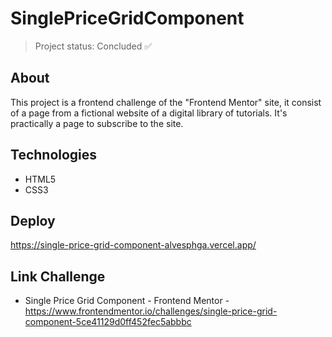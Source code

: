 # SinglePriceGridComponent

> Project status: Concluded :white_check_mark:

## About
This project is a frontend challenge of the "Frontend Mentor" site, it consist of a page from a fictional website of a digital library of tutorials.
It's practically a page to subscribe to the site.

## Technologies
-  HTML5
-  CSS3

## Deploy
https://single-price-grid-component-alvesphga.vercel.app/

## Link Challenge
-  Single Price Grid Component - Frontend Mentor - https://www.frontendmentor.io/challenges/single-price-grid-component-5ce41129d0ff452fec5abbbc

